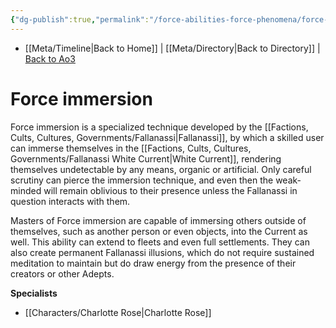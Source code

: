 ```yaml
---
{"dg-publish":true,"permalink":"/force-abilities-force-phenomena/force-immersion/","dgHomeLink":false}
---
```


- [[Meta/Timeline\|Back to Home]] | [[Meta/Directory\|Back to Directory]] | [Back to Ao3](https://archiveofourown.org/works/19334440/chapters/45992584)

# Force immersion
Force immersion is a specialized technique developed by the [[Factions, Cults, Cultures, Governments/Fallanassi\|Fallanassi]], by which a skilled user can immerse themselves in the [[Factions, Cults, Cultures, Governments/Fallanassi White Current\|White Current]], rendering themselves undetectable by any means, organic or artificial. Only careful scrutiny can pierce the immersion technique, and even then the weak-minded will remain oblivious to their presence unless the Fallanassi in question interacts with them. 

Masters of Force immersion are capable of immersing others outside of themselves, such as another person or even objects, into the Current as well. This ability can extend to fleets and even full settlements. They can also create permanent Fallanassi illusions, which do not require sustained meditation to maintain but do draw energy from the presence of their creators or other Adepts. 

**Specialists**
- [[Characters/Charlotte Rose\|Charlotte Rose]]